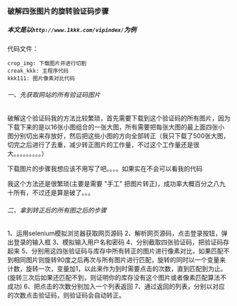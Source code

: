 ### 破解四张图片的旋转验证码步骤

##### 本文是以```http://www.1kkk.com/vipindex/```为例

代码文件：
```
crop_img: 下载图片并进行切割
creak_kkk: 主程序代码
kkk111: 图片像素对比代码
```


###### 一、先获取网站的所有验证码图片

破解这个验证码我的方法比较繁琐，首先需要下载到这个验证码的所有图片，因为下载下来的是以16张小图组合的一张大图，所有需要把每张大图的最上面四张小图分别切出来存放好，然后把这些小图的方向全部转正（我只下载了500张大图，切完之后进行了去重，减少转正图片的工作量，不过这个工作量还是很大。。。。。。。。。）

下载图片的步骤我想应该不用写了吧。。。。如果实在不会可以看我的代码

我这个方法还是很繁琐(主要是需要 "手工" 把图片转正)，成功率大概百分之八九十所有，不过还是算是破了。。。

###### 二、拿到转正后的所有图之后的步骤

1、运用selenium模拟浏览器获取网页源码
2、解析网页源码，点击登录按钮，弹出登录的输入框
3、模拟输入用户名和密码
4、分别截取四张验证码，把验证码存起来
5、分别用这四张验证码与库存中所有转正的图片进行像素对比，如果匹配不到相同图片则旋转90度之后再次与所有图片进行匹配，旋转的同时以一个变量来计数，旋转一次，变量加1，以此来作为到时需要点击的次数，直到匹配到为止。(旋转三次后如果还匹配不到，则证明你的库存没有这个图片或者像素匹配算法不成功)
6、把点击的次数分别加入一个列表返回
7、通过返回的列表，分别以对应的次数点击验证码，则验证码会自动转正。




